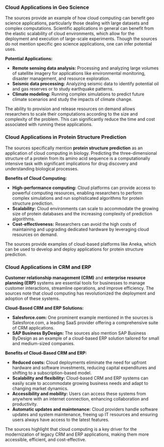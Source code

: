 ### Cloud Applications in Geo Science

The sources provide an example of how cloud computing can benefit geo science applications, particularly those dealing with large datasets and complex computations. Scientific applications in general can benefit from the elastic scalability of cloud environments, which allow for the deployment and execution of large-scale experiments. Though the sources do not mention specific geo science applications, one can infer potential uses.

**Potential Applications:**

- **Remote sensing data analysis:** Processing and analyzing large volumes of satellite imagery for applications like environmental monitoring, disaster management, and resource exploration.
- **Seismic data processing:** Analyzing seismic data to identify potential oil and gas reserves or to study earthquake patterns.
- **Climate modeling:** Running complex simulations to predict future climate scenarios and study the impacts of climate change.

The ability to provision and release resources on demand allows researchers to scale their computations according to the size and complexity of the problem. This can significantly reduce the time and cost associated with running these applications.

### Cloud Applications in Protein Structure Prediction

The sources specifically mention **protein structure prediction** as an application of cloud computing in biology. Predicting the three-dimensional structure of a protein from its amino acid sequence is a computationally intensive task with significant implications for drug discovery and understanding biological processes.

**Benefits of Cloud Computing:**

- **High-performance computing:** Cloud platforms can provide access to powerful computing resources, enabling researchers to perform complex simulations and run sophisticated algorithms for protein structure prediction.
- **Scalability:** Cloud environments can scale to accommodate the growing size of protein databases and the increasing complexity of prediction algorithms.
- **Cost-effectiveness:** Researchers can avoid the high costs of maintaining and upgrading dedicated hardware by leveraging cloud resources on demand.

The sources provide examples of cloud-based platforms like Aneka, which can be used to develop and deploy applications for protein structure prediction.

### Cloud Applications in CRM and ERP

**Customer relationship management (CRM)** and **enterprise resource planning (ERP)** systems are essential tools for businesses to manage customer interactions, streamline operations, and improve efficiency. The sources note that cloud computing has revolutionized the deployment and adoption of these systems.

**Cloud-Based CRM and ERP Solutions:**

- **Salesforce.com:** One prominent example mentioned in the sources is Salesforce.com, a leading SaaS provider offering a comprehensive suite of CRM applications.
- **SAP Business ByDesign:** The sources also mention SAP Business ByDesign as an example of a cloud-based ERP solution tailored for small and medium-sized companies.

**Benefits of Cloud-Based CRM and ERP:**

- **Reduced costs:** Cloud deployments eliminate the need for upfront hardware and software investments, reducing capital expenditures and shifting to a subscription-based model.
- **Scalability and flexibility:** Cloud-based CRM and ERP systems can easily scale to accommodate growing business needs and adapt to changing market dynamics.
- **Accessibility and mobility:** Users can access these systems from anywhere with an internet connection, enhancing collaboration and productivity.
- **Automatic updates and maintenance:** Cloud providers handle software updates and system maintenance, freeing up IT resources and ensuring users always have access to the latest features.

The sources highlight that cloud computing is a key driver for the modernization of legacy CRM and ERP applications, making them more accessible, efficient, and cost-effective.